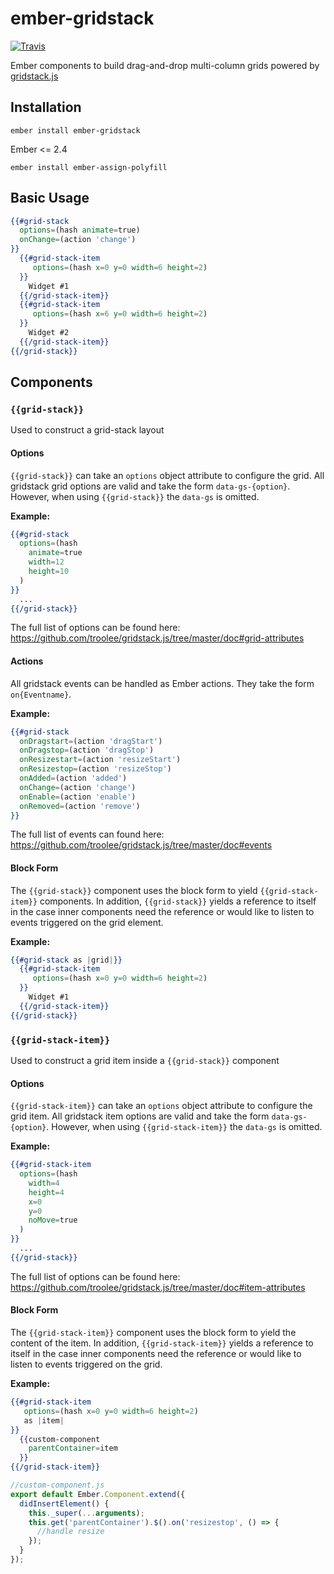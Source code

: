 # ember-gridstack
[![Travis][build-badge]][build]

Ember components to build drag-and-drop multi-column grids powered by [gridstack.js](https://troolee.github.io/gridstack.js/)

## Installation

```
ember install ember-gridstack
```

Ember <= 2.4
```
ember install ember-assign-polyfill
```

## Basic Usage

```hbs
{{#grid-stack
  options=(hash animate=true)
  onChange=(action 'change')
}}
  {{#grid-stack-item
     options=(hash x=0 y=0 width=6 height=2)
  }}
    Widget #1
  {{/grid-stack-item}}
  {{#grid-stack-item
     options=(hash x=6 y=0 width=6 height=2)
  }}
    Widget #2
  {{/grid-stack-item}}
{{/grid-stack}}
```

## Components
### `{{grid-stack}}`

Used to construct a grid-stack layout

#### Options

`{{grid-stack}}` can take an `options` object attribute to configure the grid. All gridstack grid options are valid and take the form `data-gs-{option}`. However, when using `{{grid-stack}}` the `data-gs` is omitted.

**Example:**
```hbs 
{{#grid-stack
  options=(hash 
    animate=true
    width=12
    height=10
  )
}}
  ...
{{/grid-stack}}
```

The full list of options can be found here: https://github.com/troolee/gridstack.js/tree/master/doc#grid-attributes

#### Actions

All gridstack events can be handled as Ember actions. They take the form `on{Eventname}`.

**Example:**
```hbs 
{{#grid-stack
  onDragstart=(action 'dragStart')
  onDragstop=(action 'dragStop')
  onResizestart=(action 'resizeStart')
  onResizestop=(action 'resizeStop')
  onAdded=(action 'added')
  onChange=(action 'change')
  onEnable=(action 'enable')
  onRemoved=(action 'remove')
}}
```

The full list of events can found here: https://github.com/troolee/gridstack.js/tree/master/doc#events

#### Block Form

The `{{grid-stack}}` component uses the block form to yield `{{grid-stack-item}}` components. In addition, `{{grid-stack}}` yields a reference to itself in the case inner components need the reference or would like to listen to events triggered on the grid element.

**Example:**
```hbs 
{{#grid-stack as |grid|}}
  {{#grid-stack-item
     options=(hash x=0 y=0 width=6 height=2)
  }}
    Widget #1
  {{/grid-stack-item}}
{{/grid-stack}}
```

### `{{grid-stack-item}}`

Used to construct a grid item inside a `{{grid-stack}}` component

#### Options

`{{grid-stack-item}}` can take an `options` object attribute to configure the grid item. All gridstack item options are valid and take the form `data-gs-{option}`. However, when using `{{grid-stack-item}}` the `data-gs` is omitted.

**Example:**
```hbs 
{{#grid-stack-item
  options=(hash 
    width=4
    height=4
    x=0
    y=0
    noMove=true
  )
}}
  ...
{{/grid-stack}}
```

The full list of options can be found here: https://github.com/troolee/gridstack.js/tree/master/doc#item-attributes

#### Block Form

The `{{grid-stack-item}}` component uses the block form to yield the content of the item. In addition, `{{grid-stack-item}}` yields a reference to itself in the case inner components need the reference or would like to listen to events triggered on the grid. 

**Example:**
```hbs 
{{#grid-stack-item
   options=(hash x=0 y=0 width=6 height=2)
   as |item|
}}
  {{custom-component
    parentContainer=item
  }}
{{/grid-stack-item}}
```

```js
//custom-component.js
export default Ember.Component.extend({
  didInsertElement() {
    this._super(...arguments);
    this.get('parentContainer').$().on('resizestop', () => {
      //handle resize
    });
  }
});
```

[build-badge]: https://travis-ci.org/yahoo/ember-gridstack.svg?branch=master
[build]: https://travis-ci.org/yahoo/ember-gridstack
